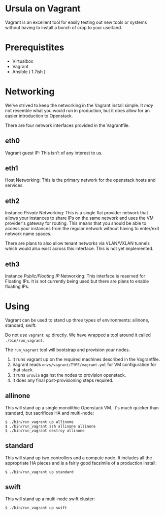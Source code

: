 Ursula on Vagrant
=================

Vagrant is an excellent tool for easily testing out new tools or systems without having to install a bunch of crap to your userland.

Prerequistites
==============

* Virtualbox
* Vagrant
* Ansible ( 1.7ish )

Networking
==========

We've strived to keep the networking in the Vagrant install simple.  It _may_ not resemble what you would run in production,  but it does allow for an easier introduction to Openstack.

There are four network interfaces provided in the Vagrantfile.

eth0
----

Vagrant guest IP:  This isn't of any interest to us.

eth1
----

Host Networking:  This is the primary network for the openstack hosts and services.

eth2
----

Instance _Private_ Networking:  This is a single flat provider network that allows your instances to share IPs on the same network and uses the VM provider's gateway for routing.   This means that you should be able to access your instances from the regular network without having to enter/exit network name spaces.

There are plans to also allow tenant networks via VLAN/VXLAN tunnels which would also exist across this interface.  This is not yet implemented.

eth3
----

Instance _Public/Floating IP_ Networking:  This interface is reserved for Floating IPs.   It is not currently being used but there are plans to enable floating IPs.

Using
=====

Vagrant can be used to stand up three types of environments:  allinone, standard, swift.

Do not use `vagrant up` directly.  We have wrapped a tool around it called `./bin/run_vagrant`.

The `run_vagrant` tool will bootstrap and provision your nodes.

1. It runs vagrant up on the required machines described in the Vagrantfile.
2. Vagrant reads `envs/vagrant/TYPE/vagrant.yml` for VM configuration for that stack.
3. It runs `ursula` against the nodes to provision openstack.
4. It does any final post-provisioning steps required.



allinone
--------

This will stand up a single monolithic Openstack VM.  It's much quicker than standard, but sacrifices HA and multi-node:

```
$ ./bin/run_vagrant up allinone
$ ./bin/run_vagrant ssh allinone allinone
$ ./bin/run_vagrant destroy allinone
```

standard
--------

This will stand up two controllers and a compute node.  It includes all the appropriate HA pieces and is a fairly good facsimile of a production install:

```
$ ./bin/run_vagrant up standard
```

swift
-----

This will stand up a multi-node swift cluster:

```
$ ./bin/run_vagrant up swift
```

